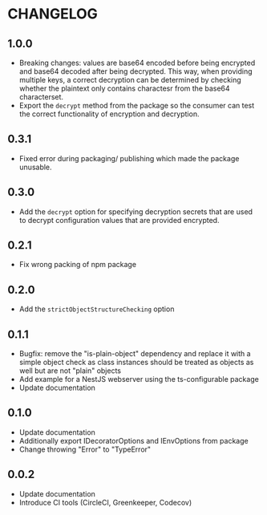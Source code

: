 # CHANGELOG

## 1.0.0

- Breaking changes: values are base64 encoded before being encrypted and base64 decoded after being decrypted. This way, when providing multiple keys, a correct decryption can be determined by checking whether the plaintext only contains charactesr from the base64 characterset.
- Export the `decrypt` method from the package so the consumer can test the correct functionality of encryption and decryption.

## 0.3.1

- Fixed error during packaging/ publishing which made the package unusable.

## 0.3.0

- Add the `decrypt` option for specifying decryption secrets that are used to decrypt configuration values that are provided encrypted.

## 0.2.1

- Fix wrong packing of npm package

## 0.2.0

- Add the `strictObjectStructureChecking` option

## 0.1.1

- Bugfix: remove the "is-plain-object" dependency and replace it with a simple object check as class instances should be treated as objects as well but are not "plain" objects
- Add example for a NestJS webserver using the ts-configurable package
- Update documentation

## 0.1.0

- Update documentation
- Additionally export IDecoratorOptions and IEnvOptions from package
- Change throwing "Error" to "TypeError"

## 0.0.2

- Update documentation
- Introduce CI tools (CircleCI, Greenkeeper, Codecov)
